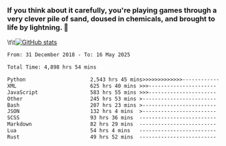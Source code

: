 ### If you think about it carefully, you're playing games through a very clever pile of sand, doused in chemicals, and brought to life by lightning.  👋



\t\t[![GitHub stats](https://github-readme-stats.vercel.app/api?username=XenophonLXH&show_icons=true&theme=codeSTACKr)](https://github.com/anuraghazra/github-readme-stats)


<!--START_SECTION:waka-->

```txt
From: 31 December 2018 - To: 16 May 2025

Total Time: 4,898 hrs 54 mins

Python                     2,543 hrs 45 mins>>>>>>>>>>>>>------------   51.93 %
XML                        625 hrs 40 mins >>>----------------------   12.77 %
JavaScript                 583 hrs 55 mins >>>----------------------   11.92 %
Other                      245 hrs 53 mins >------------------------   05.02 %
Bash                       207 hrs 23 mins >------------------------   04.23 %
JSON                       132 hrs 4 mins  >------------------------   02.70 %
SCSS                       93 hrs 36 mins  -------------------------   01.91 %
Markdown                   82 hrs 29 mins  -------------------------   01.68 %
Lua                        54 hrs 4 mins   -------------------------   01.10 %
Rust                       49 hrs 52 mins  -------------------------   01.02 %
```

<!--END_SECTION:waka-->
